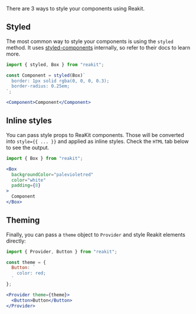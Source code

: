 There are 3 ways to style your components using Reakit.

## Styled

The most common way to style your components is using the `styled` method. It uses [styled-components](https://www.styled-components.com) internally, so refer to their docs to learn more.

```jsx
import { styled, Box } from "reakit";

const Component = styled(Box)`
  border: 1px solid rgba(0, 0, 0, 0.3);
  border-radius: 0.25em;
`;

<Component>Component</Component>
```

## Inline styles

You can pass style props to ReaKit components. Those will be converted into `style={{ ... }}` and applied as inline styles. Check the `HTML` tab below to see the output.

```jsx
import { Box } from "reakit";

<Box
  backgroundColor="palevioletred"
  color="white"
  padding={8}
>
  Component
</Box>
```

## Theming

Finally, you can pass a `theme` object to `Provider` and style Reakit elements directly:

```jsx
import { Provider, Button } from "reakit";

const theme = {
  Button: `
    color: red;
  `
};

<Provider theme={theme}>
  <Button>Button</Button>
</Provider>
```